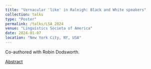 ```yaml
---
title: "Vernacular 'like' in Raleigh: Black and White speakers"
collection: talks
type: "Poster"
permalink: /talks/LSA_2024
venue: "Linguistics Societa of America"
date: 2024-01-07
location: "New York City, NY, USA"
---
```


Co-authored with Robin Dodsworth.

[Abstract](http://exampleurl.com)
